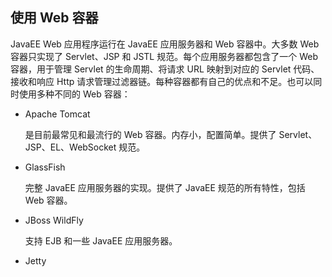 ## 使用 Web 容器

JavaEE Web 应用程序运行在 JavaEE 应用服务器和 Web 容器中。大多数 Web 容器只实现了 Servlet、JSP 和 JSTL 规范。每个应用服务器都包含了一个 Web 容器，用于管理 Servlet 的生命周期、将请求 URL 映射到对应的 Servlet 代码、接收和响应 Http 请求管理过滤器链。每种容器都有自己的优点和不足。也可以同时使用多种不同的 Web 容器：

* Apache Tomcat

  是目前最常见和最流行的 Web 容器。内存小，配置简单。提供了 Servlet、JSP、EL、WebSocket 规范。

* GlassFish

  完整 JavaEE 应用服务器的实现。提供了 JavaEE 规范的所有特性，包括 Web 容器。

* JBoss WildFly

  支持 EJB 和一些 JavaEE 应用服务器。

* Jetty

